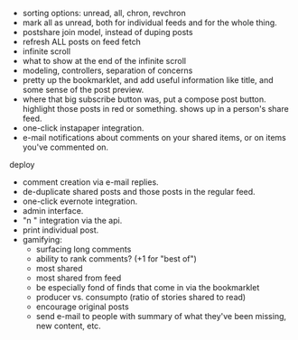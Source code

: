 - sorting options: unread, all, chron, revchron
- mark all as unread, both for individual feeds and for the whole thing.
- postshare join model, instead of duping posts
- refresh ALL posts on feed fetch
- infinite scroll
- what to show at the end of the infinite scroll
- modeling, controllers, separation of concerns
- pretty up the bookmarklet, and add useful information like title, and some sense of the post preview.
- where that big subscribe button was, put a compose post button. highlight those posts in red or something. shows up in a person's share feed.
- one-click instapaper integration.
- e-mail notifications about comments on your shared items, or on items you've commented on.

deploy

- comment creation via e-mail replies.
- de-duplicate shared posts and those posts in the regular feed.
- one-click evernote integration.
- admin interface.
- "n <note>" integration via the api.
- print individual post.
- gamifying:
	- surfacing long comments
	- ability to rank comments? (+1 for "best of")
	- most shared
	- most shared from feed
	- be especially fond of finds that come in via the bookmarklet
	- producer vs. consumpto (ratio of stories shared to read)
	- encourage original posts
	- send e-mail to people with summary of what they've been missing, new content, etc.